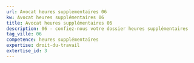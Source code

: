 ```yaml
---
url: Avocat heures supplementaires 06
kw: Avocat heures supplémentaires 06
title: Avocat heures supplémentaires 06
description: 06 - confiez-nous votre dossier heures supplémentaires
tag_ville: 06
competence: heures supplémentaires
expertise: droit-du-travail
extertise_id: 3
---
```


